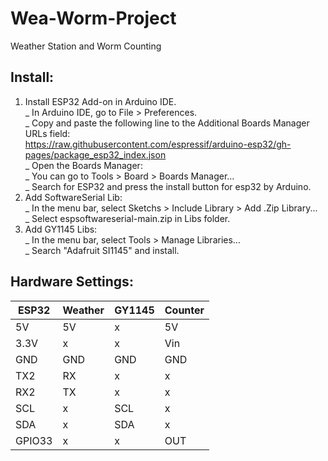 # Wea-Worm-Project
Weather Station and Worm Counting 
## Install:
1. Install ESP32 Add-on in Arduino IDE. <br>
  _ In Arduino IDE, go to File > Preferences. <br>
  _ Copy and paste the following line to the Additional Boards Manager URLs field:<br>
  <https://raw.githubusercontent.com/espressif/arduino-esp32/gh-pages/package_esp32_index.json> <br>
  _ Open the Boards Manager:<br>
    _ You can go to Tools > Board > Boards Manager…<br>
    _ Search for ESP32 and press the install button for esp32 by Arduino.<br>
2. Add SoftwareSerial Lib:<br>
  _ In the menu bar, select Sketchs > Include Library > Add .Zip Library...<br>
  _ Select espsoftwareserial-main.zip in Libs folder.<br>
3. Add GY1145 Libs:<br>
  _ In the menu bar, select Tools > Manage Libraries…<br>
  _ Search "Adafruit SI1145" and install.<br>
## Hardware Settings:<br>
| ESP32 | Weather | GY1145 | Counter|
| ------------- | ------------- | ------------- | -------------|
| 5V  | 5V |  x | 5V |
| 3.3V  | x |  x   | Vin |
| GND  | GND | GND | GND |
| TX2  | RX |  x | x  |
| RX2  | TX | x | x |
| SCL  | x | SCL | x |
| SDA  | x | SDA | x |
| GPIO33  | x | x | OUT |

